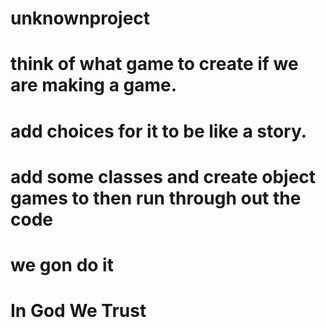 # unknownproject
# think of what game to create if we are making a game.
# add choices for it to be like a story.
# add some classes and create object games to then run through out the code
# we gon do it
# In God We Trust
